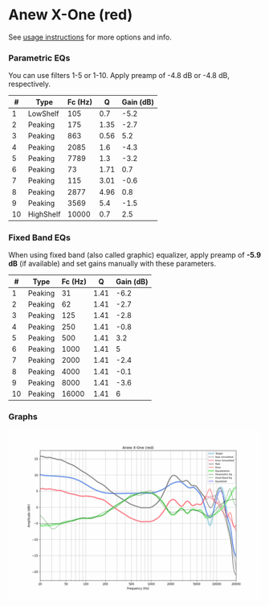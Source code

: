 # Anew X-One (red)
See [usage instructions](https://github.com/jaakkopasanen/AutoEq#usage) for more options and info.

### Parametric EQs
You can use filters 1-5 or 1-10. Apply preamp of -4.8 dB or -4.8 dB, respectively.

|   # | Type      |   Fc (Hz) |    Q |   Gain (dB) |
|-----|-----------|-----------|------|-------------|
|   1 | LowShelf  |       105 | 0.7  |        -5.2 |
|   2 | Peaking   |       175 | 1.35 |        -2.7 |
|   3 | Peaking   |       863 | 0.56 |         5.2 |
|   4 | Peaking   |      2085 | 1.6  |        -4.3 |
|   5 | Peaking   |      7789 | 1.3  |        -3.2 |
|   6 | Peaking   |        73 | 1.71 |         0.7 |
|   7 | Peaking   |       115 | 3.01 |        -0.6 |
|   8 | Peaking   |      2877 | 4.96 |         0.8 |
|   9 | Peaking   |      3569 | 5.4  |        -1.5 |
|  10 | HighShelf |     10000 | 0.7  |         2.5 |

### Fixed Band EQs
When using fixed band (also called graphic) equalizer, apply preamp of **-5.9 dB** (if available) and set gains manually with these parameters.

|   # | Type    |   Fc (Hz) |    Q |   Gain (dB) |
|-----|---------|-----------|------|-------------|
|   1 | Peaking |        31 | 1.41 |        -6.2 |
|   2 | Peaking |        62 | 1.41 |        -2.7 |
|   3 | Peaking |       125 | 1.41 |        -2.8 |
|   4 | Peaking |       250 | 1.41 |        -0.8 |
|   5 | Peaking |       500 | 1.41 |         3.2 |
|   6 | Peaking |      1000 | 1.41 |         5   |
|   7 | Peaking |      2000 | 1.41 |        -2.4 |
|   8 | Peaking |      4000 | 1.41 |        -0.1 |
|   9 | Peaking |      8000 | 1.41 |        -3.6 |
|  10 | Peaking |     16000 | 1.41 |         6   |

### Graphs
![](./Anew%20X-One%20(red).png)
